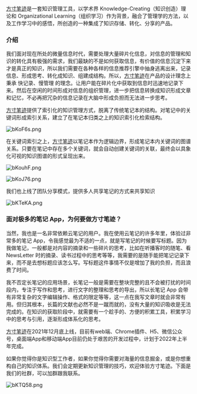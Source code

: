 [方寸笔迹](https://fangcun.in/)是一套知识管理工具，以学术界 Knowledge-Creating（知识创造）理论和 Organizational Learning（组织学习）作为背景，融合了管理学的方法，以及工作学习中的感悟，所创造的一种集成了知识存储、转化、分享的产品。

### 介绍

我们面对现在所处的微量信息时代，需要处理大量碎片化信息，对信息的管理和知识的转化具有极强的需求，我们最缺的不是如何获取信息，有价值的信息沉淀下来才是真正的知识，所以我们需要在各种各样的信息推荐引擎中抽身逃离出来，记录信息、形成思考、转化成知识、组建成结构。所以，[方寸笔迹](https://fangcun.in/)在产品的设计理念上秉承 快记录、慢管理 的理念。让用户能在碎片化中获取到信息时迅速地记录下来。然后在空闲的时间形成对信息的组织管理，进一步把信息转换成知识形成文章和记忆，不必再把冗杂的信息记录在大脑中形成负担而无法进一步思考。

[方寸笔迹](https://fangcun.in/)提供了索引化的知识管理方式，脱离了传统笔记本的结构。对笔记中的关键词形成索引关系，建立了在笔记本归类之上的知识索引化检索结构。

![bKoF6s.png](https://s4.ax1x.com/2022/02/28/bKoF6s.png)

在关键词索引之上，[方寸笔迹](https://fangcun.in/)以笔记本作为逻辑边界，形成笔记本内关键词的图谱关系。只要在笔记中存在多个关键词，就会自动创建关键词的关联，最终会以具象化可视的知识图谱的形式呈现出来。


![bKouhF.png](https://s4.ax1x.com/2022/02/28/bKouhF.png)

![bKoJ76.png](https://s4.ax1x.com/2022/02/28/bKoJ76.png)

我们也上线了团队分享模式，提供多人共享笔记的方式来共享知识

![bKTeKA.png](https://s4.ax1x.com/2022/02/28/bKTeKA.png)

### 面对极多的笔记 App，为何要做方寸笔迹？

当然，我也是一名非常依赖云笔记的用户。我在使用云笔记的许多年里，体验过非常多的笔记 App，令我感觉最为不适的一点，就是写笔记的时候要写标题。因为我做笔记，一般都是对内容的摘录和一些碎片的思考，比如在听播客时的随笔、看 NewsLetter 时的摘录、读书过程中的思考等等，我需要的是随手能把笔记记录下来，而不是去想标题应该怎么写。写标题这件事情不仅是增加了我的负担，而且浪费了时间。

我不否定长笔记的应用场景，长笔记一般是需要在整块完整的且不会被打扰的时间段内，专注于写作和思考，进行文字的整理和思考的导出，所以长笔记 App 会带有非常复杂的文字编辑操作、格式的限定等等，这一点在我写文章时就会非常有用。但归其根本，长篇的文献也必然不是一蹴而就的，没有大量的知识吸收是无法完成的。在知识的获取阶段中，就需要有一个趁手的、方便的积累工具，积累学习中的思考与引用，逐渐形成体系化的思考。


[方寸笔迹](https://fangcun.in/)在2021年12月底上线，目前有web端、Chrome插件、H5、微信公众号，桌面端App和移动端App目前仍处于艰苦的开发过程中，计划于2022年上半年完成。

如果你觉得你是知识型工作者，如果你觉得你需要对海量的信息掘金，或是你想重构自己的知识体系。我们会定期更新知识管理的技巧，欢迎体验方寸笔迹。下面是我们的社群，可以加群跟我联系。

![bKTQ58.png](https://s4.ax1x.com/2022/02/28/bKTQ58.png)